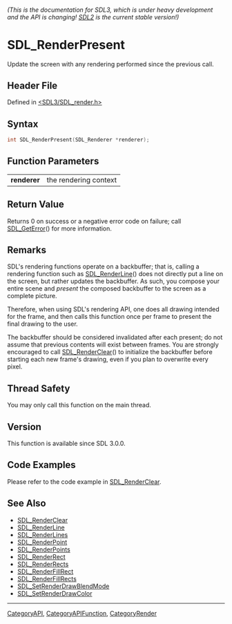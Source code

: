 ###### (This is the documentation for SDL3, which is under heavy development and the API is changing! [SDL2](https://wiki.libsdl.org/SDL2/) is the current stable version!)
# SDL_RenderPresent

Update the screen with any rendering performed since the previous call.

## Header File

Defined in [<SDL3/SDL_render.h>](https://github.com/libsdl-org/SDL/blob/main/include/SDL3/SDL_render.h)

## Syntax

```c
int SDL_RenderPresent(SDL_Renderer *renderer);

```

## Function Parameters

|                  |                       |
| ---------------- | --------------------- |
| **renderer**     | the rendering context |

## Return Value

Returns 0 on success or a negative error code on failure; call
[SDL_GetError](SDL_GetError)() for more information.

## Remarks

SDL's rendering functions operate on a backbuffer; that is, calling a
rendering function such as [SDL_RenderLine](SDL_RenderLine)() does not
directly put a line on the screen, but rather updates the backbuffer. As
such, you compose your entire scene and *present* the composed backbuffer
to the screen as a complete picture.

Therefore, when using SDL's rendering API, one does all drawing intended
for the frame, and then calls this function once per frame to present the
final drawing to the user.

The backbuffer should be considered invalidated after each present; do not
assume that previous contents will exist between frames. You are strongly
encouraged to call [SDL_RenderClear](SDL_RenderClear)() to initialize the
backbuffer before starting each new frame's drawing, even if you plan to
overwrite every pixel.

## Thread Safety

You may only call this function on the main thread.

## Version

This function is available since SDL 3.0.0.

## Code Examples

Please refer to the code example in [SDL_RenderClear](SDL_RenderClear).

## See Also

* [SDL_RenderClear](SDL_RenderClear)
* [SDL_RenderLine](SDL_RenderLine)
* [SDL_RenderLines](SDL_RenderLines)
* [SDL_RenderPoint](SDL_RenderPoint)
* [SDL_RenderPoints](SDL_RenderPoints)
* [SDL_RenderRect](SDL_RenderRect)
* [SDL_RenderRects](SDL_RenderRects)
* [SDL_RenderFillRect](SDL_RenderFillRect)
* [SDL_RenderFillRects](SDL_RenderFillRects)
* [SDL_SetRenderDrawBlendMode](SDL_SetRenderDrawBlendMode)
* [SDL_SetRenderDrawColor](SDL_SetRenderDrawColor)

----
[CategoryAPI](CategoryAPI), [CategoryAPIFunction](CategoryAPIFunction), [CategoryRender](CategoryRender)


